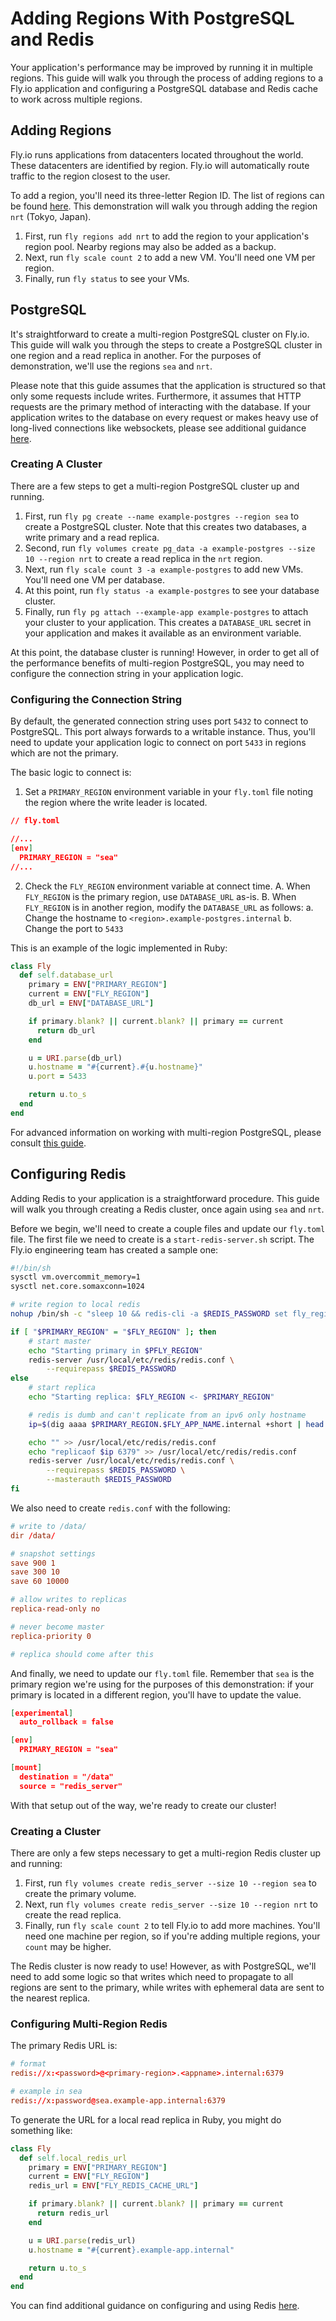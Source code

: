 # Adding Regions With PostgreSQL and Redis

Your application's performance may be improved by running it in multiple regions. This guide will walk you through the process of adding regions to a Fly.io application and configuring a PostgreSQL database and Redis cache to work across multiple regions. 

## Adding Regions

Fly.io runs applications from datacenters located throughout the world. These datacenters are identified by region. Fly.io will automatically route traffic to the region closest to the user. 

To add a region, you'll need its three-letter Region ID. The list of regions can be found [here](https://fly.io/docs/reference/regions/). This demonstration will walk you through adding the region `nrt` (Tokyo, Japan).

1. First, run `fly regions add nrt` to add the region to your application's region pool. Nearby regions may also be added as a backup.
2. Next, run `fly scale count 2` to add a new VM. You'll need one VM per region.
3. Finally, run `fly status` to see your VMs.

## PostgreSQL

It's straightforward to create a multi-region PostgreSQL cluster on Fly.io. This guide will walk you through the steps to create a PostgreSQL cluster in one region and a read replica in another. For the purposes of demonstration, we'll use the regions `sea` and `nrt`. 

Please note that this guide assumes that the application is structured so that only some requests include writes. Furthermore, it assumes that HTTP requests are the primary method of interacting with the database. If your application writes to the database on every request or makes heavy use of long-lived connections like websockets, please see additional guidance [here](https://fly.io/docs/getting-started/multi-region-databases/#this-is-wrong-for-some-apps).

### Creating A Cluster

There are a few steps to get a multi-region PostgreSQL cluster up and running.

1. First, run `fly pg create --name example-postgres --region sea` to create a PostgreSQL cluster. Note that this creates two databases, a write primary and a read replica. 
2. Second, run `fly volumes create pg_data -a example-postgres --size 10 --region nrt` to create a read replica in the `nrt` region.
3. Next, run `fly scale count 3 -a example-postgres` to add new VMs. You'll need one VM per database.
4. At this point, run `fly status -a example-postgres` to see your database cluster.
5. Finally, run `fly pg attach --example-app example-postgres` to attach your cluster to your application. This creates a `DATABASE_URL` secret in your application and makes it available as an environment variable.

At this point, the database cluster is running! However, in order to get all of the performance benefits of multi-region PostgreSQL, you may need to configure the connection string in your application logic. 

### Configuring the Connection String

By default, the generated connection string uses port `5432` to connect to PostgreSQL. This port always forwards to a writable instance. Thus, you'll need to update your application logic to connect on port `5433` in regions which are not the primary.

The basic logic to connect is:

1. Set a `PRIMARY_REGION` environment variable in your `fly.toml` file noting the region where the write leader is located.

```json
// fly.toml

//...
[env]
  PRIMARY_REGION = "sea"
//...
```

2. Check the `FLY_REGION` environment variable at connect time. 
    A. When `FLY_REGION` is the primary region, use `DATABASE_URL` as-is. 
    B. When `FLY_REGION` is in another region, modify the `DATABASE_URL` as follows:
        a. Change the hostname to `<region>.example-postgres.internal`
        b. Change the port to `5433`

This is an example of the logic implemented in Ruby:

```ruby
class Fly
  def self.database_url
    primary = ENV["PRIMARY_REGION"]
    current = ENV["FLY_REGION"]
    db_url = ENV["DATABASE_URL"]

    if primary.blank? || current.blank? || primary == current
      return db_url
    end

    u = URI.parse(db_url)
    u.hostname = "#{current}.#{u.hostname}"
    u.port = 5433

    return u.to_s
  end
end
```

For advanced information on working with multi-region PostgreSQL, please consult [this guide](https://fly.io/docs/getting-started/multi-region-databases/).

## Configuring Redis

Adding Redis to your application is a straightforward procedure. This guide will walk you through creating a Redis cluster, once again using `sea` and `nrt`.

Before we begin, we'll need to create a couple files and update our `fly.toml` file. The first file we need to create is a `start-redis-server.sh` script. The Fly.io engineering team has created a sample one:

```sh
#!/bin/sh
sysctl vm.overcommit_memory=1
sysctl net.core.somaxconn=1024

# write region to local redis
nohup /bin/sh -c "sleep 10 && redis-cli -a $REDIS_PASSWORD set fly_region $FLY_REGION" >> /dev/null 2>&1 &

if [ "$PRIMARY_REGION" = "$FLY_REGION" ]; then
    # start master
    echo "Starting primary in $PFLY_REGION"
    redis-server /usr/local/etc/redis/redis.conf \
        --requirepass $REDIS_PASSWORD
else
    # start replica
    echo "Starting replica: $FLY_REGION <- $PRIMARY_REGION"

    # redis is dumb and can't replicate from an ipv6 only hostname
    ip=$(dig aaaa $PRIMARY_REGION.$FLY_APP_NAME.internal +short | head -n 1)

    echo "" >> /usr/local/etc/redis/redis.conf
    echo "replicaof $ip 6379" >> /usr/local/etc/redis/redis.conf
    redis-server /usr/local/etc/redis/redis.conf \
        --requirepass $REDIS_PASSWORD \
        --masterauth $REDIS_PASSWORD
fi
```

We also need to create `redis.conf` with the following:

```conf
# write to /data/
dir /data/

# snapshot settings
save 900 1
save 300 10
save 60 10000

# allow writes to replicas
replica-read-only no

# never become master
replica-priority 0

# replica should come after this
```

And finally, we need to update our `fly.toml` file. Remember that `sea` is the primary region we're using for the purposes of this demonstration: if your primary is located in a different region, you'll have to update the value.

```json
[experimental]
  auto_rollback = false

[env]
  PRIMARY_REGION = "sea"

[mount]
  destination = "/data"
  source = "redis_server"
```

With that setup out of the way, we're ready to create our cluster!

### Creating a Cluster

There are only a few steps necessary to get a multi-region Redis cluster up and running:

1. First, run `fly volumes create redis_server --size 10 --region sea` to create the primary volume.
2. Next, run `fly volumes create redis_server --size 10 --region nrt` to create the read replica. 
3. Finally, run `fly scale count 2` to tell Fly.io to add more machines. You'll need one machine per region, so if you're adding multiple regions, your `count` may be higher.

The Redis cluster is now ready to use! However, as with PostgreSQL, we'll need to add some logic so that writes which need to propagate to all regions are sent to the primary, while writes with ephemeral data are sent to the nearest replica.

### Configuring Multi-Region Redis

The primary Redis URL is:

```conf
# format
redis://x:<password>@<primary-region>.<appname>.internal:6379

# example in sea
redis://x:password@sea.example-app.internal:6379
```
To generate the URL for a local read replica in Ruby, you might do something like:

```ruby
class Fly
  def self.local_redis_url
    primary = ENV["PRIMARY_REGION"]
    current = ENV["FLY_REGION"]
    redis_url = ENV["FLY_REDIS_CACHE_URL"]

    if primary.blank? || current.blank? || primary == current
      return redis_url
    end

    u = URI.parse(redis_url)
    u.hostname = "#{current}.example-app.internal"

    return u.to_s
  end
end
```
You can find additional guidance on configuring and using Redis [here](https://fly.io/docs/reference/redis/).

